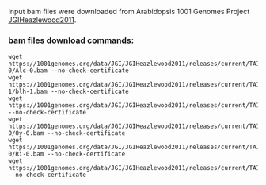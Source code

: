 Input bam files were downloaded from Arabidopsis 1001 Genomes Project [JGIHeazlewood2011](https://1001genomes.org/projects/JGIHeazlewood2011/index.html).

### bam files download commands:

```
wget https://1001genomes.org/data/JGI/JGIHeazlewood2011/releases/current/TAIR10/strains/Alc-0/Alc-0.bam --no-check-certificate
wget https://1001genomes.org/data/JGI/JGIHeazlewood2011/releases/current/TAIR10/strains/Blh-1/blh-1.bam --no-check-certificate
wget https://1001genomes.org/data/JGI/JGIHeazlewood2011/releases/current/TAIR10/strains/Jea/Jea.bam --no-check-certificate
wget https://1001genomes.org/data/JGI/JGIHeazlewood2011/releases/current/TAIR10/strains/Oy-0/Oy-0.bam --no-check-certificate
wget https://1001genomes.org/data/JGI/JGIHeazlewood2011/releases/current/TAIR10/strains/Ri-0/Ri-0.bam --no-check-certificate
wget https://1001genomes.org/data/JGI/JGIHeazlewood2011/releases/current/TAIR10/strains/Sakata/Sakata.bam --no-check-certificate
```
